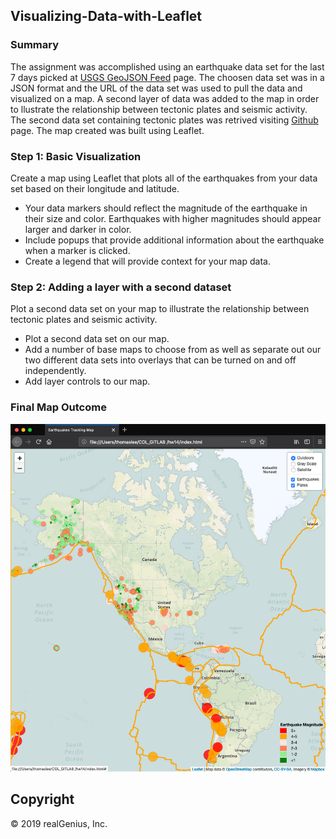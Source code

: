 ## Visualizing-Data-with-Leaflet

### Summary 
The assignment was accomplished using an earthquake data set for the last 7 days picked at [USGS GeoJSON Feed](http://earthquake.usgs.gov/earthquakes/feed/v1.0/geojson.php) page. The choosen data set was in a JSON format and the URL of the data set was used to pull the data and visualized on a map. A second layer of data was added to the map in order to llustrate the relationship between tectonic plates and seismic activity. The second data set containing tectonic plates was retrived visiting [Github](https://github.com/fraxen/tectonicplates.) page. The map created was built using Leaflet.



### Step 1: Basic Visualization 
Create a map using Leaflet that plots all of the earthquakes from your data set based on their longitude and latitude.

* Your data markers should reflect the magnitude of the earthquake in their size and color. Earthquakes with higher magnitudes should appear larger and darker in color.
* Include popups that provide additional information about the earthquake when a marker is clicked.
* Create a legend that will provide context for your map data.

### Step 2: Adding a layer with a second dataset 
Plot a second data set on your map to illustrate the relationship between tectonic plates and seismic activity. 

* Plot a second data set on our map.
* Add a number of base maps to choose from as well as separate out our two different data sets into overlays that can be turned on and off independently.
* Add layer controls to our map.

### Final Map Outcome

![](map.png)

## Copyright

© 2019 realGenius, Inc.


